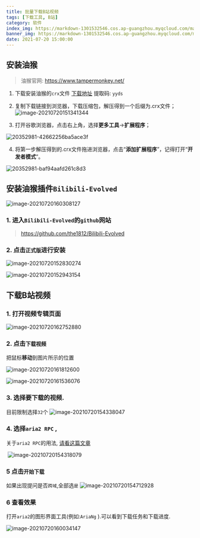 ```yaml
---
title: 批量下载B站视频
tags: [下载工具, B站]
category: 软件
index_img: https://markdown-1301532546.cos.ap-guangzhou.myqcloud.com/markdown/20210720162327.png
banner_img: https://markdown-1301532546.cos.ap-guangzhou.myqcloud.com/markdown/20210720162327.png
date: 2021-07-20 15:00:00
---
```




## 安装油猴


> 油猴官网: https://www.tampermonkey.net/

1. 下载安装油猴的`crx`文件
    [下载地址](https://pan.baidu.com/s/1sXmbJ1JN4SDzfA9iI7mzPg) 提取码: `yyds` 

2. 复制下载链接到浏览器，下载压缩包，解压得到一个后缀为.crx文件；
![image-20210720151341344](https://markdown-1301532546.cos.ap-guangzhou.myqcloud.com/markdown/20210720162048.png)

3. 打开谷歌浏览器，点击右上角，选择**更多工具**→**扩展程序**；

![20352981-42662256ba5ace3f](https://markdown-1301532546.cos.ap-guangzhou.myqcloud.com/markdown/20210720162313.webp)


4. 将第一步解压得到的.crx文件拖进浏览器，点击“**添加扩展程序**”，记得打开“**开发者模式**”。

![20352981-baf94aafd261c8d3](https://markdown-1301532546.cos.ap-guangzhou.myqcloud.com/markdown/20210720162315.webp)

## 安装油猴插件`Bilibili-Evolved`

![image-20210720160308127](https://markdown-1301532546.cos.ap-guangzhou.myqcloud.com/markdown/20210720162327.png)

### 1. 进入`Bilibili-Evolved`的`github`网站

> https://github.com/the1812/Bilibili-Evolved

### 2. 点击`正式版`进行安装
   ![image-20210720152830274](https://markdown-1301532546.cos.ap-guangzhou.myqcloud.com/markdown/20210720162330.png)

![image-20210720152943154](https://markdown-1301532546.cos.ap-guangzhou.myqcloud.com/markdown/20210720162333.png)

## 下载B站视频

### 1. 打开视频专辑页面

![image-20210720162752880](https://markdown-1301532546.cos.ap-guangzhou.myqcloud.com/markdown/20210720163638.png)


### 2. 点击`下载视频`  

把鼠标**移动**到图片所示的位置

![image-20210720161812600](https://markdown-1301532546.cos.ap-guangzhou.myqcloud.com/markdown/20210720162335.png)

![image-20210720161536076](https://markdown-1301532546.cos.ap-guangzhou.myqcloud.com/markdown/20210720162337.png)


### 3. 选择要下载的视频. 
目前限制选择`32`个
![image-20210720154338047](https://markdown-1301532546.cos.ap-guangzhou.myqcloud.com/markdown/20210720162339.png)

### 4. 选择`aria2 RPC` , 
关于`aria2 RPC`的用法, [请看这篇文章](https://blog.wingogo.tk/2021/07/09/Aria2%E4%BD%BF%E7%94%A8%E6%96%B9%E5%BC%8F/#RPC%E4%BD%BF%E7%94%A8%E6%96%B9%E5%BC%8F)

​    ![image-20210720154318079](https://markdown-1301532546.cos.ap-guangzhou.myqcloud.com/markdown/20210720162341.png)

### 5 点击`开始下载`
如果出现提问是否`跨域`,全部选`是`
![image-20210720154712928](https://markdown-1301532546.cos.ap-guangzhou.myqcloud.com/markdown/20210720162343.png)

### 6 查看效果

打开`aria2`的图形界面工具(例如:`AriaNg` ).可以看到下载任务和下载进度.

![image-20210720160034147](https://markdown-1301532546.cos.ap-guangzhou.myqcloud.com/markdown/20210720162344.png)

